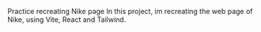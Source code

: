 Practice recreating Nike page
In this project, im recreating the web page of Nike, using Vite, React and Tailwind.

